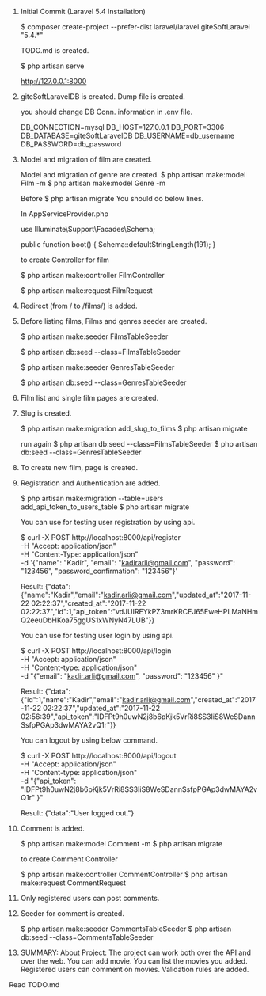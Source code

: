 1. Initial Commit (Laravel 5.4 Installation)

    $ composer create-project --prefer-dist laravel/laravel giteSoftLaravel "5.4.*"

    TODO.md is created.

    $ php artisan serve

    http://127.0.0.1:8000
    
2. giteSoftLaravelDB is created. Dump file is created.
    
    you should change DB Conn. information in .env file.
    
    DB_CONNECTION=mysql
    DB_HOST=127.0.0.1
    DB_PORT=3306
    DB_DATABASE=giteSoftLaravelDB
    DB_USERNAME=db_username
    DB_PASSWORD=db_password
    
3. Model and migration of film are created.
    
    Model and migration of genre are created.
    $ php artisan make:model Film -m
    $ php artisan make:model Genre -m
    
    Before $ php artisan migrate
    You should do below lines.
    
    In AppServiceProvider.php
    
    use Illuminate\Support\Facades\Schema;
    
    public function boot()
    {
        Schema::defaultStringLength(191);
    }
    
    to create Controller for film
    
    $ php artisan make:controller FilmController
    
    $ php artisan make:request FilmRequest
    
4. Redirect (from / to /films/) is added.

5. Before listing films, Films and genres seeder are created.

    $ php artisan make:seeder FilmsTableSeeder

    $ php artisan db:seed --class=FilmsTableSeeder
    
    $ php artisan make:seeder GenresTableSeeder
    
    $ php artisan db:seed --class=GenresTableSeeder
    
6. Film list and single film pages are created.

7. Slug is created.

    $ php artisan make:migration add_slug_to_films
    $ php artisan migrate
    
    run again
    $ php artisan db:seed --class=FilmsTableSeeder
    $ php artisan db:seed --class=GenresTableSeeder
    
8. To create new film, page is created.

9. Registration and Authentication are added.

    $ php artisan make:migration --table=users add_api_token_to_users_table
    $ php artisan migrate
    
    You can use for testing user registration by using api.
    
    $ curl -X POST http://localhost:8000/api/register \
     -H "Accept: application/json" \
     -H "Content-Type: application/json" \
     -d '{"name": "Kadir", "email": "kadirarli@gmail.com", "password": "123456", "password_confirmation": "123456"}'
     
     Result: 
     {"data":{"name":"Kadir","email":"kadir.arli@gmail.com","updated_at":"2017-11-22 02:22:37","created_at":"2017-11-22 02:22:37","id":1,"api_token":"vdJUIREYkPZ3mrKRCEJ65EweHPLMaNHmQ2eeuDbHKoa75ggUS1xWNyN47LUB"}}
     
     You can use for testing user login by using api.
     
     $ curl -X POST http://localhost:8000/api/login \
         -H "Accept: application/json" \
         -H "Content-type: application/json" \
         -d "{\"email\": \"kadir.arli@gmail.com\", \"password\": \"123456\" }"
     
    Result: 
    {"data":{"id":1,"name":"Kadir","email":"kadir.arli@gmail.com","created_at":"2017-11-22 02:22:37","updated_at":"2017-11-22 02:56:39","api_token":"IDFPt9h0uwN2j8b6pKjk5VrRi8SS3IiS8WeSDannSsfpPGAp3dwMAYA2vQ1r"}}
    
    You can logout by using below command.
    
    $ curl -X POST http://localhost:8000/api/logout \
               -H "Accept: application/json" \
               -H "Content-type: application/json" \
               -d "{\"api_token\": \"IDFPt9h0uwN2j8b6pKjk5VrRi8SS3IiS8WeSDannSsfpPGAp3dwMAYA2vQ1r\" }"
    
    Result:
    {"data":"User logged out."}
    
10. Comment is added.

    $ php artisan make:model Comment -m
    $ php artisan migrate
    
    to create Comment Controller
    
    $ php artisan make:controller CommentController
    $ php artisan make:request CommentRequest
    
11. Only registered users can post comments.

12. Seeder for comment is created.

    $ php artisan make:seeder CommentsTableSeeder
    $ php artisan db:seed --class=CommentsTableSeeder
    
13. SUMMARY:
    About Project: The project can work both over the API and over the web. You can add movie. You can list the movies you added. Registered users can comment on movies. Validation rules are added.

Read TODO.md